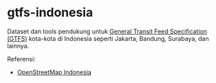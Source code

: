 # gtfs-indonesia
Dataset dan tools pendukung untuk [General Transit Feed Specification (GTFS)](https://developers.google.com/transit/gtfs/) kota-kota di Indonesia seperti Jakarta, Bandung, Surabaya, dan lainnya.

Referensi:

* [OpenStreetMap Indonesia](http://openstreetmap.id/)
